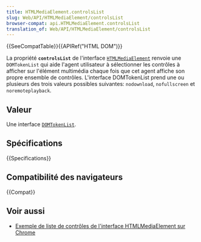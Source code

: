 ```yaml
---
title: HTMLMediaElement.controlsList
slug: Web/API/HTMLMediaElement/controlsList
browser-compat: api.HTMLMediaElement.controlsList
translation_of: Web/API/HTMLMediaElement/controlsList
---
```

{{SeeCompatTable}}{{APIRef("HTML DOM")}}

La propriété **`controlsList`** de l'interface [`HTMLMediaElement`](/fr/docs/Web/API/HTMLMediaElement) renvoie une `DOMTokenList` qui aide l'agent utilisateur à sélectionner les contrôles à afficher sur l'élément multimédia chaque fois que cet agent affiche son propre ensemble de contrôles. L'interface DOMTokenList prend une ou plusieurs des trois valeurs possibles suivantes: `nodownload`, `nofullscreen` et `noremoteplayback`.

## Valeur

Une interface [`DOMTokenList`](/fr/docs/Web/API/domtokenlist).

## Spécifications

{{Specifications}}

## Compatibilité des navigateurs

{{Compat}}

## Voir aussi

- [Exemple de liste de contrôles de l'interface HTMLMediaElement sur Chrome](https://googlechrome.github.io/samples/media/controlslist.html)
